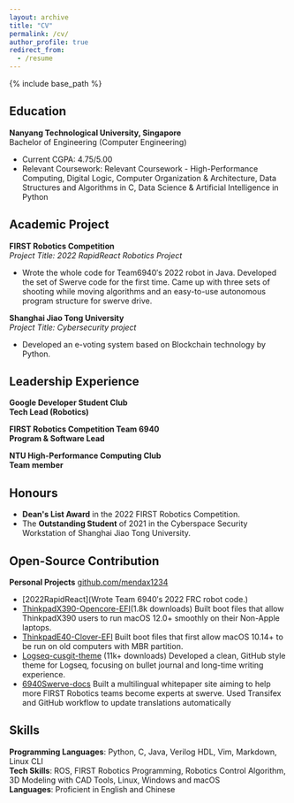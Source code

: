 ```yaml
---
layout: archive
title: "CV"
permalink: /cv/
author_profile: true
redirect_from:
  - /resume
---
```


{% include base_path %}

Education
------
**Nanyang Technological University, Singapore** \
Bachelor of Engineering (Computer Engineering) 
- Current CGPA: 4.75/5.00
- Relevant Coursework: Relevant Coursework - High-Performance Computing, Digital Logic, Computer Organization & Architecture, Data Structures and Algorithms in C, Data Science & Artificial Intelligence in Python

Academic Project
------
**FIRST Robotics Competition** \
*Project Title: 2022 RapidReact Robotics Project* 
- Wrote the whole code for Team6940′s 2022 robot in Java. Developed the set of Swerve code for the first time. Came up with three sets of shooting while moving algorithms and an easy-to-use autonomous program structure for swerve drive.

**Shanghai Jiao Tong University** \
*Project Title: Cybersecurity project* 
- Developed an e-voting system based on Blockchain technology by Python.

Leadership Experience
------
**Google Developer Student Club** \
**Tech Lead (Robotics)**

**FIRST Robotics Competition Team 6940** \
**Program & Software Lead**

**NTU High-Performance Computing Club** \
**Team member**

Honours
------
- **Dean's List Award** in the 2022 FIRST Robotics Competition.
- The **Outstanding Student** of 2021 in the Cyberspace Security Workstation of Shanghai Jiao Tong University.

Open-Source Contribution
------
**Personal Projects** [github.com/mendax1234](https://github.com/mendax1234)
- [2022RapidReact](Wrote Team 6940′s 2022 FRC robot code.)
- [ThinkpadX390-Opencore-EFI](https://github.com/mendax1234/ThinkpadX390-Opencore-EFI)(1.8k downloads) Built boot files that allow ThinkpadX390 users to run macOS
12.0+ smoothly on their Non-Apple laptops.
- [ThinkpadE40-Clover-EFI](https://github.com/mendax1234/ThinkPadE40-Clover-EFI) Built boot files that first allow macOS 10.14+ to be run on old computers with MBR
partition.
- [Logseq-cusgit-theme](https://github.com/mendax1234/logseq-cusgit-theme) (11k+ downloads) Developed a clean, GitHub style theme for Logseq, focusing on bullet journal and long-time writing experience.
- [6940Swerve-docs](https://github.com/mendax1234/6940Swerve-docs) Built a multilingual whitepaper site aiming to help more FIRST Robotics teams become
experts at swerve. Used Transifex and GitHub workflow to update translations automatically

Skills
------
**Programming Languages**: Python, C, Java, Verilog HDL, Vim, Markdown, Linux CLI \
**Tech Skills**: ROS, FIRST Robotics Programming, Robotics Control Algorithm, 3D Modeling with CAD Tools, Linux, Windows and macOS \
**Languages**: Proficient in English and Chinese

